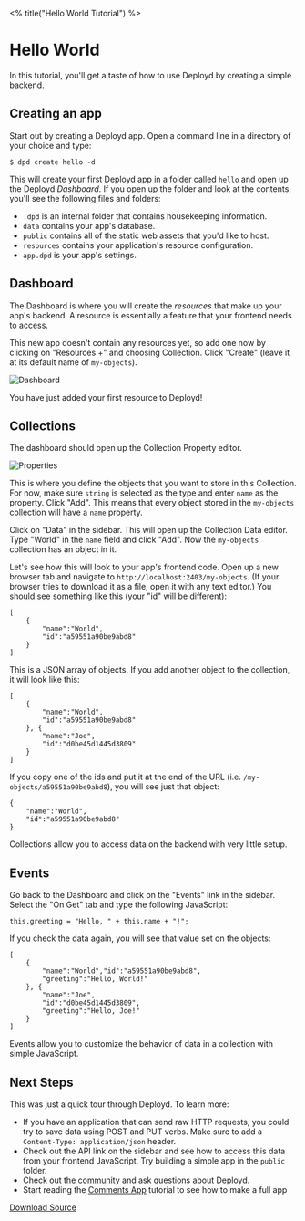 <% title("Hello World Tutorial") %>

# Hello World

In this tutorial, you'll get a taste of how to use Deployd by creating a simple backend.

## Creating an app

Start out by creating a Deployd app. Open a command line in a directory of your choice and type:

	$ dpd create hello -d

This will create your first Deployd app in a folder called `hello` and open up the Deployd *Dashboard*. If you open up the folder and look at the contents, you'll see the following files and folders:

 - `.dpd` is an internal folder that contains housekeeping information.
 - `data` contains your app's database.
 - `public` contains all of the static web assets that you'd like to host.
 - `resources` contains your application's resource configuration.
 - `app.dpd` is your app's settings.

## Dashboard

The Dashboard is where you will create the *resources* that make up your app's backend. A resource is essentially a feature that your frontend needs to access. 

This new app doesn't contain any resources yet, so add one now by clicking on "Resources +" and choosing Collection. Click "Create" (leave it at its default name of `my-objects`). 

![Dashboard](/img/tutorials/hello-world-dashboard.png)

You have just added your first resource to Deployd!

## Collections

The dashboard should open up the Collection Property editor.

![Properties](/img/tutorials/hello-world-properties.png)

This is where you define the objects that you want to store in this Collection. For now, make sure `string` is selected as the type and enter `name` as the property. Click "Add". This means that every object stored in the `my-objects` collection will have a `name` property.

Click on "Data" in the sidebar. This will open up the Collection Data editor. Type "World" in the `name` field and click "Add". Now the `my-objects` collection has an object in it.

Let's see how this will look to your app's frontend code. Open up a new browser tab and navigate to `http://localhost:2403/my-objects`. (If your browser tries to download it as a file, open it with any text editor.) You should see something like this (your "id" will be different):

	[
		{
			"name":"World",
			"id":"a59551a90be9abd8"
		}
	]

This is a JSON array of objects. If you add another object to the collection, it will look like this:

	[
		{
			"name":"World",
			"id":"a59551a90be9abd8"
		}, {
			"name":"Joe",
			"id":"d0be45d1445d3809"
		}
	]

If you copy one of the ids and put it at the end of the URL (i.e. `/my-objects/a59551a90be9abd8`), you will see just that object:

	{
		"name":"World",
		"id":"a59551a90be9abd8"
	}

Collections allow you to access data on the backend with very little setup.

## Events

Go back to the Dashboard and click on the "Events" link in the sidebar. Select the "On Get" tab and type the following JavaScript:

	this.greeting = "Hello, " + this.name + "!";

If you check the data again, you will see that value set on the objects:

	[
		{
			"name":"World","id":"a59551a90be9abd8",
			"greeting":"Hello, World!"
		}, {
			"name":"Joe",
			"id":"d0be45d1445d3809",
			"greeting":"Hello, Joe!"
		}
	]

Events allow you to customize the behavior of data in a collection with simple JavaScript.

## Next Steps

This was just a quick tour through Deployd. To learn more:

- If you have an application that can send raw HTTP requests, you could try to save data using POST and PUT verbs. Make sure to add a `Content-Type: application/json` header.
- Check out the API link on the sidebar and see how to access this data from your frontend JavaScript. Try building a simple app in the `public` folder.
- Check out [the community](/community.html) and ask questions about Deployd.
- Start reading the [Comments App](/docs/tutorials/comments-1.html) tutorial to see how to make a full app

<a class="btn btn-primary" href="/downloads/tutorials/dpd-hello-world.zip"><i class="icon-white icon-download"></i> Download Source</a>